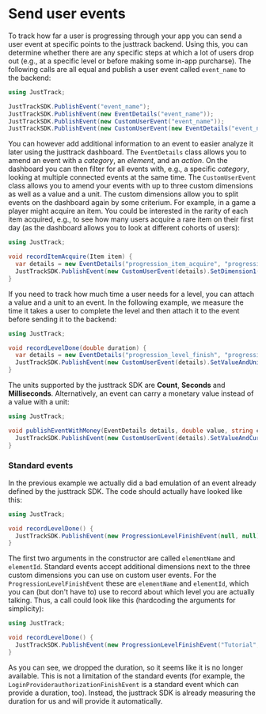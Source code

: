# Send user events

To track how far a user is progressing through your app you can send a user event at specific points to the justtrack backend. Using this, you can determine whether there are any specific steps at which a lot of users drop out (e.g., at a specific level or before making some in-app purcharse). The following calls are all equal and publish a user event called `event_name` to the backend:

```csharp
using JustTrack;

JustTrackSDK.PublishEvent("event_name");
JustTrackSDK.PublishEvent(new EventDetails("event_name"));
JustTrackSDK.PublishEvent(new CustomUserEvent("event_name"));
JustTrackSDK.PublishEvent(new CustomUserEvent(new EventDetails("event_name")));
```

You can however add additional information to an event to easier analyze it later using the justtrack dashboard. The `EventDetails` class allows you to amend an event with a _category_, an _element_, and an _action_. On the dashboard you can then filter for all events with, e.g., a specific _category_, looking at multiple connected events at the same time. The `CustomUserEvent` class allows you to amend your events with up to three custom dimensions as well as a value and a unit. The custom dimensions allow you to split events on the dashboard again by some criterium. For example, in a game a player might acquire an item. You could be interested in the rarity of each item acquired, e.g., to see how many users acquire a rare item on their first day (as the dashboard allows you to look at different cohorts of users):

```csharp
using JustTrack;

void recordItemAcquire(Item item) {
  var details = new EventDetails("progression_item_acquire", "progression", "item", "acquire");
  JustTrackSDK.PublishEvent(new CustomUserEvent(details).SetDimension1(item.Rare ? "rare" : "common"));
}
```

If you need to track how much time a user needs for a level, you can attach a value and a unit to an event. In the following example, we measure the time it takes a user to complete the level and then attach it to the event before sending it to the backend:

```csharp
using JustTrack;

void recordLevelDone(double duration) {
  var details = new EventDetails("progression_level_finish", "progression", "level", "finish");
  JustTrackSDK.PublishEvent(new CustomUserEvent(details).SetValueAndUnit(duration, Unit.Seconds));
}
```

The units supported by the justtrack SDK are **Count**, **Seconds** and **Milliseconds**. Alternatively, an event can carry a monetary value instead of a value with a unit:

```cs
using JustTrack;

void publishEventWithMoney(EventDetails details, double value, string currency) {
  JustTrackSDK.PublishEvent(new CustomUserEvent(details).SetValueAndCurrency(duration, currency));
}
```

### Standard events

In the previous example we actually did a bad emulation of an event already defined by the justtrack SDK. The code should actually have looked like this:

```csharp
using JustTrack;

void recordLevelDone() {
  JustTrackSDK.PublishEvent(new ProgressionLevelFinishEvent(null, null));
}
```

The first two arguments in the constructor are called `elementName` and `elementId`. Standard events accept additional dimensions next to the three custom dimensions you can use on custom user events. For the `ProgressionLevelFinishEvent` these are `elementName` and `elementId`, which you can (but don't have to) use to record about which level you are actually talking. Thus, a call could look like this (hardcoding the arguments for simplicity):

```csharp
using JustTrack;

void recordLevelDone() {
  JustTrackSDK.PublishEvent(new ProgressionLevelFinishEvent("Tutorial", "LVL001"));
}
```

As you can see, we dropped the duration, so it seems like it is no longer available. This is not a limitation of the standard events (for example, the `LoginProviderauthorizationFinishEvent` is a standard event which can provide a duration, too). Instead, the justtrack SDK is already measuring the duration for us and will provide it automatically.
